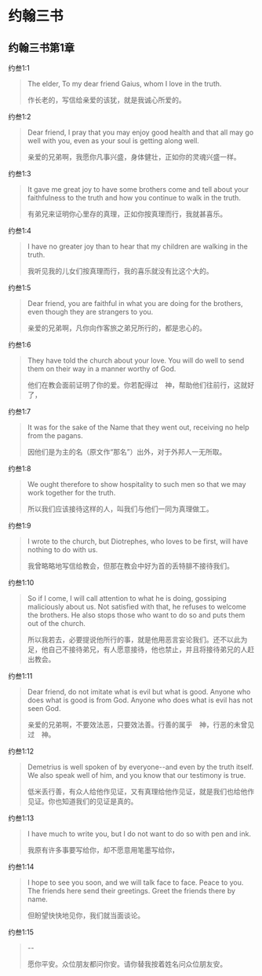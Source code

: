 # 约翰三书
## 约翰三书第1章
约叁1:1
> The elder, To my dear friend Gaius, whom I love in the truth.
>
> 作长老的，写信给亲爱的该犹，就是我诚心所爱的。


约叁1:2
> Dear friend, I pray that you may enjoy good health and that all may go well with you, even as your soul is getting along well.
>
> 亲爱的兄弟啊，我愿你凡事兴盛，身体健壮，正如你的灵魂兴盛一样。


约叁1:3
> It gave me great joy to have some brothers come and tell about your faithfulness to the truth and how you continue to walk in the truth.
>
> 有弟兄来证明你心里存的真理，正如你按真理而行，我就甚喜乐。


约叁1:4
> I have no greater joy than to hear that my children are walking in the truth.
>
> 我听见我的儿女们按真理而行，我的喜乐就没有比这个大的。


约叁1:5
> Dear friend, you are faithful in what you are doing for the brothers, even though they are strangers to you.
>
> 亲爱的兄弟啊，凡你向作客旅之弟兄所行的，都是忠心的。


约叁1:6
> They have told the church about your love. You will do well to send them on their way in a manner worthy of God.
>
> 他们在教会面前证明了你的爱。你若配得过　神，帮助他们往前行，这就好了，


约叁1:7
> It was for the sake of the Name that they went out, receiving no help from the pagans.
>
> 因他们是为主的名（原文作“那名”）出外，对于外邦人一无所取。


约叁1:8
> We ought therefore to show hospitality to such men so that we may work together for the truth.
>
> 所以我们应该接待这样的人，叫我们与他们一同为真理做工。


约叁1:9
> I wrote to the church, but Diotrephes, who loves to be first, will have nothing to do with us.
>
> 我曾略略地写信给教会，但那在教会中好为首的丢特腓不接待我们。


约叁1:10
> So if I come, I will call attention to what he is doing, gossiping maliciously about us. Not satisfied with that, he refuses to welcome the brothers. He also stops those who want to do so and puts them out of the church.
>
> 所以我若去，必要提说他所行的事，就是他用恶言妄论我们。还不以此为足，他自己不接待弟兄，有人愿意接待，他也禁止，并且将接待弟兄的人赶出教会。


约叁1:11
> Dear friend, do not imitate what is evil but what is good. Anyone who does what is good is from God. Anyone who does what is evil has not seen God.
>
> 亲爱的兄弟啊，不要效法恶，只要效法善。行善的属乎　神，行恶的未曾见过　神。


约叁1:12
> Demetrius is well spoken of by everyone--and even by the truth itself. We also speak well of him, and you know that our testimony is true.
>
> 低米丢行善，有众人给他作见证，又有真理给他作见证，就是我们也给他作见证。你也知道我们的见证是真的。


约叁1:13
> I have much to write you, but I do not want to do so with pen and ink.
>
> 我原有许多事要写给你，却不愿意用笔墨写给你，


约叁1:14
> I hope to see you soon, and we will talk face to face. Peace to you. The friends here send their greetings. Greet the friends there by name.
>
> 但盼望快快地见你，我们就当面谈论。


约叁1:15
> --
>
> 愿你平安。众位朋友都问你安。请你替我按着姓名问众位朋友安。

